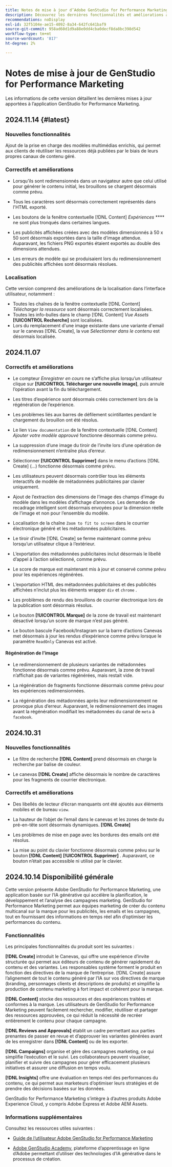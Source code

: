 ```yaml
---
title: Notes de mise à jour d’Adobe GenStudio for Performance Marketing
description: Découvrez les dernières fonctionnalités et améliorations apportées à Adobe GenStudio for Performance Marketing.
recommendations: noDisplay
exl-id: 32f5104e-ae15-4092-8a34-642fc641baf9
source-git-commit: 958ad60d1d9a88e0dd4cba0decf8da8bc398d542
workflow-type: tm+mt
source-wordcount: '817'
ht-degree: 2%

---
```


# Notes de mise à jour de GenStudio for Performance Marketing

Les informations de cette version détaillent les dernières mises à jour apportées à l’application GenStudio for Performance Marketing.

## 2024.11.14 {#latest}

### Nouvelles fonctionnalités

Ajout de la prise en charge des modèles multimédias enrichis, qui permet aux clients de réutiliser les ressources déjà publiées par le biais de leurs propres canaux de contenu géré. <!-- GS-6107 -->

### Correctifs et améliorations

* Lorsqu’ils sont redimensionnés dans un navigateur autre que celui utilisé pour générer le contenu initial, les brouillons se chargent désormais comme prévu. <!-- GS-7204 -->

* Tous les caractères sont désormais correctement représentés dans l&#39;HTML exporté. <!-- GS-7246 -->

* Les boutons de la fenêtre contextuelle [!DNL Content] _Expériences_ **** ne sont plus tronqués dans certaines langues. <!-- GS-6873 -->

* Les publicités affichées créées avec des modèles dimensionnés à 50 x 50 sont désormais exportées dans la taille d’image attendue. Auparavant, les fichiers PNG exportés étaient exportés au double des dimensions attendues. <!-- GS-7192 -->

* Les erreurs de modèle qui se produisaient lors du redimensionnement des publicités affichées sont désormais résolues. <!-- GS-7322 -->

### Localisation

Cette version comprend des améliorations de la localisation dans l’interface utilisateur, notamment :

* Toutes les chaînes de la fenêtre contextuelle [!DNL Content] _Télécharger la ressource_ sont désormais correctement localisées. <!-- GS-6872 6770 -->
* Toutes les info-bulles dans le champ [!DNL Content] _Vue Assets_ **[!UICONTROL Recherche]** sont localisées. <!-- GS-6879 -->
* Lors du remplacement d&#39;une image existante dans une variante d&#39;email sur le canevas [!DNL Create], la vue _Sélectionner dans le contenu_ est désormais localisée. <!-- GS-6906 -->

## 2024.11.07

### Correctifs et améliorations

* Le compteur _Enregistrer en cours_ ne s’affiche plus lorsqu’un utilisateur clique sur **[!UICONTROL Télécharger une nouvelle image]**, puis annule l’opération avant la fin du téléchargement. <!-- GS-6780 -->

* Les titres d’expérience sont désormais créés correctement lors de la régénération de l’expérience. <!-- GS-7006 -->

* Les problèmes liés aux barres de défilement scintillantes pendant le chargement du brouillon ont été résolus. <!-- GS-5587 -->

* Le lien `View documentation` de la fenêtre contextuelle [!DNL Content] _Ajouter votre modèle approuvé_ fonctionne désormais comme prévu. <!-- GS-6881 -->

* La suppression d’une image du tiroir de l’invite lors d’une opération de redimensionnement n’entraîne plus d’erreur. <!-- GS-7115 7009 -->

* Sélectionner **[!UICONTROL Supprimer]** dans le menu d’actions [!DNL Create] (...) fonctionne désormais comme prévu. <!-- GS-6871 -->

* Les utilisateurs peuvent désormais contrôler tous les éléments interactifs de modèle de métadonnées publicitaires par clavier uniquement. <!-- GS-4066 -->

* Ajout de l’extraction des dimensions de l’image des champs d’image du modèle dans les modèles d’affichage d’annonce. Les demandes de recadrage intelligent sont désormais envoyées pour la dimension réelle de l’image et non pour l’ensemble du modèle. <!-- GS-6926 -->

* Localisation de la chaîne `Zoom to fit to screen` dans le courrier électronique généré et les métadonnées publicitaires. <!-- GS-5063 -->

* Le tiroir d’invite [!DNL Create] se ferme maintenant comme prévu lorsqu’un utilisateur clique à l’extérieur. <!-- GS-5254 -->

* L’exportation des métadonnées publicitaires inclut désormais le libellé d’appel à l’action sélectionné, comme prévu. <!-- GS-6504 -->

* Le score de marque est maintenant mis à jour et conservé comme prévu pour les expériences régénérées. <!-- GS-6535 -->

* L’exportation HTML des métadonnées publicitaires et des publicités affichées n’inclut plus les éléments wrapper `div` et `chrome` . <!-- GS-7116 -->

* Les problèmes de rendu des brouillons de courrier électronique lors de la publication sont désormais résolus. <!-- GS-6394 -->

* Le bouton **[!UICONTROL Marque]** de la zone de travail est maintenant désactivé lorsqu’un score de marque n’est pas généré. <!-- GS-6429 -->

* Le bouton bascule Facebook/Instagram sur la barre d’actions Canevas met désormais à jour les rendus d’expérience comme prévu lorsque le paramètre `ReadOnly` Canevas est activé. <!-- GS-7039 -->

#### Régénération de l’image

* Le redimensionnement de plusieurs variantes de métadonnées fonctionne désormais comme prévu. Auparavant, la zone de travail n’affichait pas de variantes régénérées, mais restait vide. <!-- GS-7010 -->

* La régénération de fragments fonctionne désormais comme prévu pour les expériences redimensionnées. <!-- GS-6836 -->

* La régénération des métadonnées après leur redimensionnement ne provoque plus d’erreur. Auparavant, le redimensionnement des images avant la régénération modifiait les métadonnées du canal de `meta` à `facebook`. <!-- GS-7042 -->

## 2024.10.31

### Nouvelles fonctionnalités

* Le filtre de recherche **[!DNL Content]** prend désormais en charge la recherche par balise de couleur. <!-- GS-5501 -->

* Le canevas **[!DNL Create]** affiche désormais le nombre de caractères pour les fragments de courrier électronique. <!-- GS-5819 -->

### Correctifs et améliorations

* Des libellés de lecteur d’écran manquants ont été ajoutés aux éléments mobiles et de bureau `view`. <!-- GS-5624 4729 -->

* La hauteur de l’objet de l’email dans le canevas et les zones de texte du pré-en-tête sont désormais dynamiques. <!-- GS-6258 -->**[!DNL Create]**

* Les problèmes de mise en page avec les bordures des emails ont été résolus. <!-- GS-6631 -->

* La mise au point du clavier fonctionne désormais comme prévu sur le bouton **[!DNL Content]** **[!UICONTROL Supprimer]** . Auparavant, ce bouton n’était pas accessible ni utilisé par le clavier.  <!-- GS-4065 -->

## 2024.10.14 Disponibilité générale

Cette version présente Adobe GenStudio for Performance Marketing, une application basée sur l’IA générative qui accélère la planification, le développement et l’analyse des campagnes marketing. GenStudio for Performance Marketing permet aux équipes marketing de créer du contenu multicanal sur la marque pour les publicités, les emails et les campagnes, tout en fournissant des informations en temps réel afin d’optimiser les performances du contenu.

### Fonctionnalités

Les principales fonctionnalités du produit sont les suivantes :

**[!DNL Create]** introduit le Canevas, qui offre une expérience d’invite structurée qui permet aux éditeurs de contenu de générer rapidement du contenu et des variantes. Les responsables système forment le produit en fonction des directives de la marque de l’entreprise. [!DNL Create] assure l’alignement de tout le contenu généré par l’IA sur vos directives de marque (branding, personnages clients et descriptions de produits) et simplifie la production de contenu marketing à fort impact et cohérent pour la marque.

**[!DNL Content]** stocke des ressources et des expériences traitées et conformes à la marque. Les utilisateurs de GenStudio for Performance Marketing peuvent facilement rechercher, modifier, réutiliser et partager des ressources approuvées, ce qui réduit la nécessité de recréer entièrement le contenu pour chaque campagne.

**[!DNL Reviews and Approvals]** établit un cadre permettant aux parties prenantes de passer en revue et d’approuver les variantes générées avant de les enregistrer dans **[!DNL Content]** ou de les exporter.

**[!DNL Campaigns]** organise et gère des campagnes marketing, ce qui simplifie l’exécution et le suivi. Les collaborateurs peuvent visualiser, planifier et suivre des campagnes pour gérer efficacement plusieurs initiatives et assurer une diffusion en temps voulu.

**[!DNL Insights]** offre une évaluation en temps réel des performances du contenu, ce qui permet aux marketeurs d’optimiser leurs stratégies et de prendre des décisions basées sur les données.

GenStudio for Performance Marketing s’intègre à d’autres produits Adobe Experience Cloud, y compris Adobe Express et Adobe AEM Assets.

### Informations supplémentaires

Consultez les ressources utiles suivantes :

* [Guide de l’utilisateur Adobe GenStudio for Performance Marketing](https://experienceleague.adobe.com/en/docs/genstudio/user-guide/home)

* [Adobe GenStudio Academy](https://learningmanager.adobe.com/genstudioacademy), plateforme d’apprentissage en ligne d’Adobe permettant d’utiliser des technologies d’IA générative dans le processus de création.

